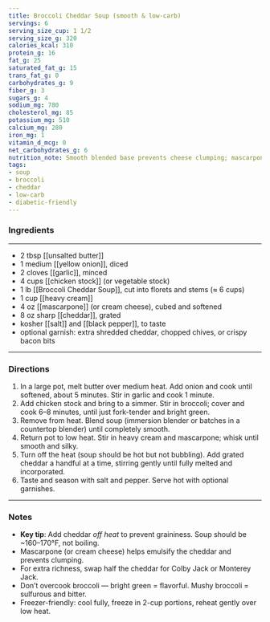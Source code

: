 ```yaml
---
title: Broccoli Cheddar Soup (smooth & low-carb)
servings: 6
serving_size_cup: 1 1/2
serving_size_g: 320
calories_kcal: 310
protein_g: 16
fat_g: 25
saturated_fat_g: 15
trans_fat_g: 0
carbohydrates_g: 9
fiber_g: 3
sugars_g: 4
sodium_mg: 780
cholesterol_mg: 85
potassium_mg: 510
calcium_mg: 280
iron_mg: 1
vitamin_d_mcg: 0
net_carbohydrates_g: 6
nutrition_note: Smooth blended base prevents cheese clumping; mascarpone or cream cheese stabilizes cheddar.
tags:
- soup
- broccoli
- cheddar
- low-carb
- diabetic-friendly
---
```


### Ingredients
---
- 2 tbsp [[unsalted butter]]
- 1 medium [[yellow onion]], diced
- 2 cloves [[garlic]], minced
- 4 cups [[chicken stock]] (or vegetable stock)
- 1 lb [[Broccoli Cheddar Soup]], cut into florets and stems (≈ 6 cups)
- 1 cup [[heavy cream]]
- 4 oz [[mascarpone]] (or cream cheese), cubed and softened
- 8 oz sharp [[cheddar]], grated
- kosher [[salt]] and [[black pepper]], to taste
- optional garnish: extra shredded cheddar, chopped chives, or crispy bacon bits
---

### Directions
1. In a large pot, melt butter over medium heat. Add onion and cook until softened, about 5 minutes. Stir in garlic and cook 1 minute.
2. Add chicken stock and bring to a simmer. Stir in broccoli; cover and cook 6–8 minutes, until just fork-tender and bright green.
3. Remove from heat. Blend soup (immersion blender or batches in a countertop blender) until completely smooth.
4. Return pot to low heat. Stir in heavy cream and mascarpone; whisk until smooth and silky.
5. Turn off the heat (soup should be hot but not bubbling). Add grated cheddar a handful at a time, stirring gently until fully melted and incorporated.
6. Taste and season with salt and pepper. Serve hot with optional garnishes.

---

### Notes
- **Key tip**: Add cheddar *off heat* to prevent graininess. Soup should be ~160–170°F, not boiling.  
- Mascarpone (or cream cheese) helps emulsify the cheddar and prevents clumping.  
- For extra richness, swap half the cheddar for Colby Jack or Monterey Jack.  
- Don’t overcook broccoli — bright green = flavorful. Mushy broccoli = sulfurous and bitter.  
- Freezer-friendly: cool fully, freeze in 2-cup portions, reheat gently over low heat.